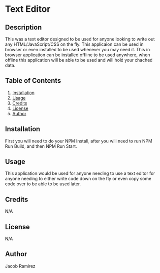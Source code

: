 # Text Editor
  ## Description

  This was a text editor designed to be used for anyone looking to write out any HTML/JavaScript/CSS on the fly. This applicaion can be used in browser or even installed to be used whenever you may need it.  This in browser application can be installed offline to be used anywhere, when offline this application will be able to be used and will hold your chached data. 

  ## Table of Contents 

  1. [Installation](#Installation)
  2. [Usage](#Usage)
  3. [Credits](#Credits)
  4. [License](#License)
  4. [Author](#Author)

  ## Installation

  First you will need to do your NPM Install, after you will need to run NPM Run Build, and then NPM Run Start. 

  ## Usage

  This application would be used for anyone needing to use a text editor for anyone needing to either write code down on the fly or even copy some code over to be able to be used later. 

  ## Credits

  N/A 

  ## License
  
  N/A

  ## Author

  Jacob Ramirez  
